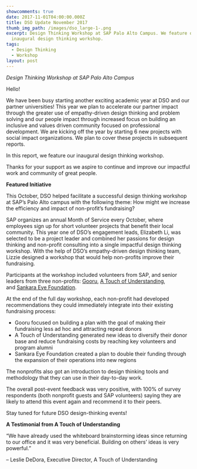 ```yaml
---
showcomments: true
date: 2017-11-01T04:00:00.000Z
title: DSO Update November 2017
thumb_img_path: /images/dso_large-1-.png
excerpt: Design Thinking Workshop at SAP Palo Alto Campus. We feature our
  inaugural design thinking workshop.
tags:
  - Design Thinking
  - Workshop
layout: post
---
```

*Design Thinking Workshop at SAP Palo Alto Campus*

Hello!

We have been busy starting another exciting academic year at DSO and our partner universities! This year we plan to accelerate our partner impact through the greater use of empathy-driven design thinking and problem solving and our people impact through increased focus on building an inclusive and values driven community focused on professional development. We are kicking off the year by starting 6 new projects with social impact organizations. We plan to cover these projects in subsequent reports.

In this report, we feature our inaugural design thinking workshop.

Thanks for your support as we aspire to continue and improve our impactful work and community of great people.

**Featured Initiative**

This October, DSO helped facilitate a successful design thinking workshop at SAP’s Palo Alto campus with the following theme: How might we increase the efficiency and impact of non-profit’s fundraising?

SAP organizes an annual Month of Service every October, where employees sign up for short volunteer projects that benefit their local community. This year one of DSO’s engagement leads, Elizabeth Li, was selected to be a project leader and combined her passions for design thinking and non-profit consulting into a single impactful design thinking workshop. With the help of DSO’s empathy-driven design thinking team, Lizzie designed a workshop that would help non-profits improve their fundraising.

Participants at the workshop included volunteers from SAP, and senior leaders from three non-profits: [Gooru](https://www.gooru.org/), [A Touch of Understanding](http://www.touchofunderstanding.org/), and [Sankara Eye Foundation](https://www.giftofvision.org/).

At the end of the full day workshop, each non-profit had developed recommendations they could immediately integrate into their existing fundraising process:

* Gooru focused on building a plan with the goal of making their fundraising less ad hoc and attracting repeat donors
* A Touch of Understanding generated new ideas to diversify their donor base and reduce fundraising costs by reaching key volunteers and program alumni
* Sankara Eye Foundation created a plan to double their funding through the expansion of their operations into new regions

The nonprofits also got an introduction to design thinking tools and methodology that they can use in their day-to-day work.

The overall post-event feedback was very positive, with 100% of survey respondents (both nonprofit guests and SAP volunteers) saying they are likely to attend this event again and recommend it to their peers.

Stay tuned for future DSO design-thinking events!

**A Testimonial from A Touch of Understanding**

“We have already used the whiteboard brainstorming ideas since returning to our office and it was very beneficial. Building on others’ ideas is very powerful.”

– Leslie DeDora, Executive Director, A Touch of Understanding